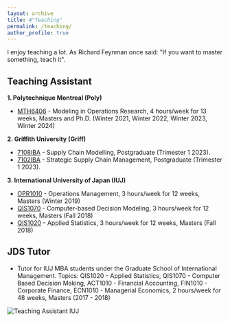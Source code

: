 ```yaml
---
layout: archive
title: #"Teaching"
permalink: /teaching/
author_profile: true
---
```


I enjoy teaching a lot. As Richard Feynman once said: "If you want to master something, teach it".

Teaching Assistant
------
 **1. Polytechnique Montreal (Poly)**<br>
 - [MTH6406](https://www.polymtl.ca/programmes/cours/modelisation-en-recherche-operationnelle) - Modeling in Operations Research, 4 hours/week for 13 weeks, Masters and Ph.D. (Winter 2021, Winter 2022, Winter 2023, Winter 2024)

**2. Griffith University (Griff)**<br>
 - [7108IBA](https://www.griffith.edu.au/study/courses/supply-chain-modelling-7108IBA) - Supply Chain Modelling, Postgraduate (Trimester 1 2023).
 - [7102IBA](https://www.griffith.edu.au/study/courses/strategic-supply-chain-management-7102IBA) - Strategic Supply Chain Management, Postgraduate (Trimester 1 2023).

 **3. International University of Japan (IUJ)**<br>
 - [OPR1010](https://www.iuj.ac.jp/im-course-descriptions/) - Operations Management, 3 hours/week for 12 weeks, Masters (Winter 2019)
 - [QIS1070](https://www.iuj.ac.jp/faculty/jrr/ms_computing.html) - Computer-based Decision Modeling, 3 hours/week for 12 weeks, Masters (Fall 2018)
 - [QIS1020](https://www.iuj.ac.jp/im-course-descriptions/) - Applied Statistics, 3 hours/week for 12 weeks, Masters (Fall 2018)<br>

JDS Tutor
------
 - Tutor for IUJ MBA students under the Graduate School of International Management. Topics: QIS1020 - Applied Statistics, QIS1070 - Computer Based Decision Making, ACT1010 - Financial Accounting, FIN1010 - Corporate Finance, ECN1010 - Managerial Economics, 2 hours/week for 48 weeks, Masters (2017 - 2018)

 ![Teaching Assistant IUJ](http://rqbmedi.github.io/images/8_Teaching_Assistant.jpeg)